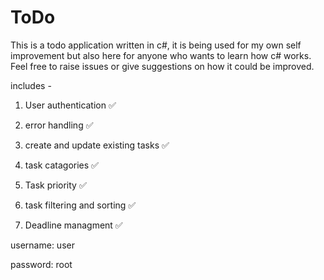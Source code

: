 # ToDo
This is a todo application written in c#, it is being used for my own self improvement but also here for anyone who wants to learn how c# works. Feel free to raise issues or give suggestions on how it could be improved.

includes -

1. User authentication ✅

2. error handling ✅

3. create and update existing tasks ✅

4. task catagories ✅
   
6. Task priority ✅

7. task filtering and sorting ✅

8. Deadline managment ✅


username: user



password: root
